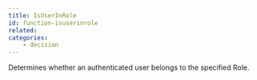 ```yaml
---
title: IsUserInRole
id: function-isuserinrole
related:
categories:
    - decision
---
```


Determines whether an authenticated user belongs to the
specified Role.